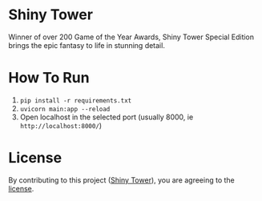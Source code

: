 # Shiny Tower
Winner of over 200 Game of the Year Awards, Shiny Tower Special Edition brings the epic fantasy to life in stunning detail.

# How To Run
1. `pip install -r requirements.txt`
2. `uvicorn main:app --reload`
3. Open localhost in the selected port (usually 8000, ie `http://localhost:8000/`)

# License
By contributing to this project ([Shiny Tower](https://github.com/nicszerman/shinytower)), you are agreeing to the [license](license.md).
